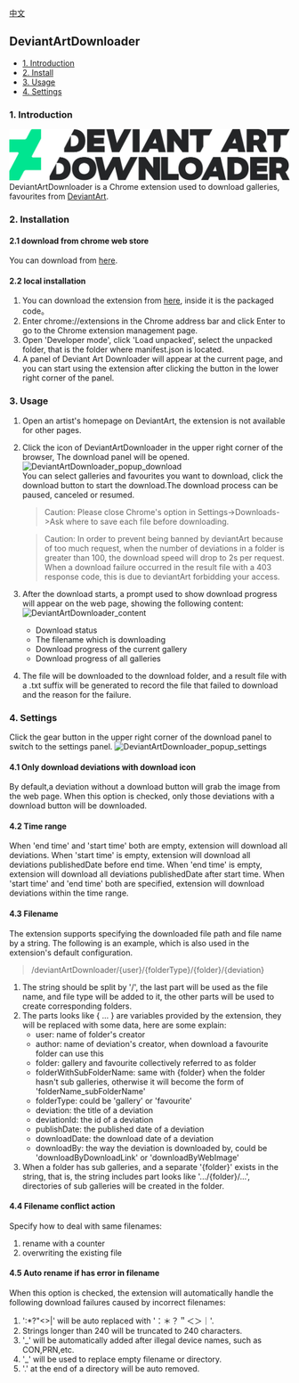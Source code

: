 [中文](https://github.com/OvO7000/DeviantArtDownloader/tree/dev#deviantartdownloader)

## DeviantArtDownloader
  - [1. Introduction](#1-Introduction)
  - [2. Install](#2-Installation)
  - [3. Usage](#3-Usage)
  - [4. Settings](#4-Settings)
  
### 1. Introduction
![DeviantArtDownloader logo](https://github.com/OvO7000/DeviantArtDownloader/blob/dev/src/common/images/DeviantArtDownloaderLogo.png)
DeviantArtDownloader is a Chrome extension used to download galleries, favourites from [DeviantArt](https://www.deviantart.com/).
### 2. Installation
#### 2.1 download from chrome web store
You can download from [here](https://chrome.google.com/webstore/detail/deviant-art-downloader/gbfhkaekginiijjfnjlmcaldmjpiajmm/related).
#### 2.2 local installation
1. You can download the extension from [here](https://github.com/OvO7000/DeviantArtDownloader/releases/tag/v1.0.0), inside it is the packaged code。
2. Enter chrome://extensions in the Chrome address bar and click Enter to go to the Chrome extension management page.
3. Open 'Developer mode', click 'Load unpacked', select the unpacked folder, that is the folder where manifest.json is located.
4. A panel of Deviant Art Downloader will appear at the current page, and you can start using the extension after clicking the button in the lower right corner of the panel.
### 3. Usage
1. Open an artist's homepage on DeviantArt, the extension is not available for other pages.
2. Click the icon of DeviantArtDownloader in the upper right corner of the browser, The download panel will be opened.
![DeviantArtDownloader_popup_download](https://github.com/OvO7000/images/blob/master/%E5%BC%80%E5%8F%91/DeviationArt%20Downloader/DeviantArtDownloader_popup_download.png)  
    You can select galleries and favourites you want to download, click the download button to start the download.The download process can be paused, canceled or resumed. 
    > Caution: Please close Chrome's option in Settings->Downloads->Ask where to save each file before downloading.  

    > Caution: In order to prevent being banned by deviantArt because of too much request, when the number of deviations in a folder is greater than 100, the download speed will drop to 2s per request. When a download failure occurred in the result file with a 403 response code, this is due to deviantArt forbidding your access.
3. After the download starts, a prompt used to show download progress will appear on the web page, showing the following content:  
![DeviantArtDownloader_content](https://github.com/OvO7000/images/blob/master/%E5%BC%80%E5%8F%91/DeviationArt%20Downloader/DeviantArtDownloader_content.png)  
    * Download status
    * The filename which is downloading
    * Download progress of the current gallery
    * Download progress of all galleries
4. The file will be downloaded to the download folder, and a result file with a .txt suffix will be generated to record the file that failed to download and the reason for the failure.
### 4. Settings  
Click the gear button in the upper right corner of the download panel to switch to the settings panel.
![DeviantArtDownloader_popup_settings](https://github.com/OvO7000/images/blob/master/%E5%BC%80%E5%8F%91/DeviationArt%20Downloader/DeviantArtDownloader_popup_settings.png)
#### 4.1 Only download deviations with download icon
By default,a deviation without a download button will grab the image from the web page. When this option is checked, only those deviations with a download button will be downloaded.
#### 4.2 Time range
When 'end time' and 'start time' both are empty, extension will download all deviations.
When 'start time' is empty, extension will download all deviations publishedDate before end time.
When 'end time' is empty, extension will download all deviations publishedDate after start time.
When 'start time' and 'end time' both are specified, extension will download deviations within the time range.
#### 4.3 Filename
The extension supports specifying the downloaded file path and file name by a string. The following is an example, which is also used in the extension's default configuration.
> /deviantArtDownloader/{user}/{folderType}/{folder}/{deviation}  

1. The string should be split by '/', the last part will be used as the file name, and file type will be added to it, the other parts will be used to create corresponding folders.
2. The parts looks like { ... } are variables provided by the extension, they will be replaced with some data, here are some explain:
    * user: name of folder's creator
    * author: name of deviation's creator, when download a favourite folder can use this
    * folder: gallery and favourite collectively referred to as folder
    * folderWithSubFolderName: same with {folder} when the folder hasn't sub galleries, otherwise it will become the form of 'folderName_subFolderName'
    * folderType: could be 'gallery' or 'favourite'
    * deviation: the title of a deviation
    * deviationId: the id of a deviation
    * publishDate: the published date of a deviation
    * downloadDate: the download date of a deviation
    * downloadBy: the way the deviation is downloaded by, could be 'downloadByDownloadLink' or 'downloadByWebImage'
3. When a folder has sub galleries, and a separate '{folder}' exists in the string, that is, the string includes part looks like '.../{folder}/...', directories of sub galleries will be created in the folder. 

#### 4.4 Filename conflict action
Specify how to deal with same filenames:
1. rename with a counter
2. overwriting the existing file

#### 4.5 Auto rename if has error in filename
When this option is checked, the extension will automatically handle the following download failures caused by incorrect filenames:
1. ':*?"<>|' will be auto replaced with '：＊？＂＜＞｜'.
2. Strings longer than 240 will be truncated to 240 characters.
3. '_' will be automatically added after illegal device names, such as CON,PRN,etc.
4. '_' will be used to replace empty filename or directory.
5. '.' at the end of a directory will be auto removed.
